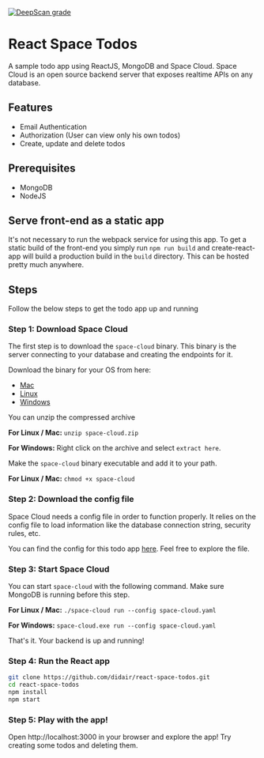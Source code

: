 [![DeepScan grade](https://deepscan.io/api/teams/4311/projects/6080/branches/48660/badge/grade.svg)](https://deepscan.io/dashboard#view=project&tid=4311&pid=6080&bid=48660)

# React Space Todos
A sample todo app using ReactJS, MongoDB and Space Cloud. Space Cloud is an open source backend server that exposes realtime APIs on any database.

## Features
- Email Authentication
- Authorization (User can view only his own todos)
- Create, update and delete todos

## Prerequisites
- MongoDB
- NodeJS

## Serve front-end as a static app
It's not necessary to run the webpack service for using this app. To get a
static build of the front-end you simply run `npm run build` and
create-react-app will build a production build in the `build` directory. This
can be hosted pretty much anywhere.

## Steps
Follow the below steps to get the todo app up and running

### Step 1: Download Space Cloud

The first step is to download the `space-cloud` binary. This binary is the server connecting to your database and creating the endpoints for it. 

Download the binary for your OS from here:

- [Mac](https://spaceuptech.com/downloads/darwin/space-cloud.zip)
- [Linux](https://spaceuptech.com/downloads/linux/space-cloud.zip)
- [Windows](https://spaceuptech.com/downloads/windows/space-cloud.zip)

You can unzip the compressed archive

**For Linux / Mac:** `unzip space-cloud.zip`

**For Windows:** Right click on the archive and select `extract here`.

Make the `space-cloud` binary executable and add it to your path.

**For Linux / Mac:** `chmod +x space-cloud`

### Step 2: Download the config file

Space Cloud needs a config file in order to function properly. It relies on the config file to load information like the database connection string, security rules, etc.

You can find the config for this todo app [here](https://raw.githubusercontent.com/didair/react-space-todos/master/space-cloud.yaml). Feel free to explore the file.

### Step 3: Start Space Cloud

You can start `space-cloud` with the following command. Make sure MongoDB is running before this step.

**For Linux / Mac:** `./space-cloud run --config space-cloud.yaml`

**For Windows:** `space-cloud.exe run --config space-cloud.yaml`

That's it. Your backend is up and running!

### Step 4: Run the React app

```bash
git clone https://github.com/didair/react-space-todos.git
cd react-space-todos
npm install
npm start
```
### Step 5: Play with the app!
Open http://localhost:3000 in your browser and explore the app! Try creating some todos and deleting them.
